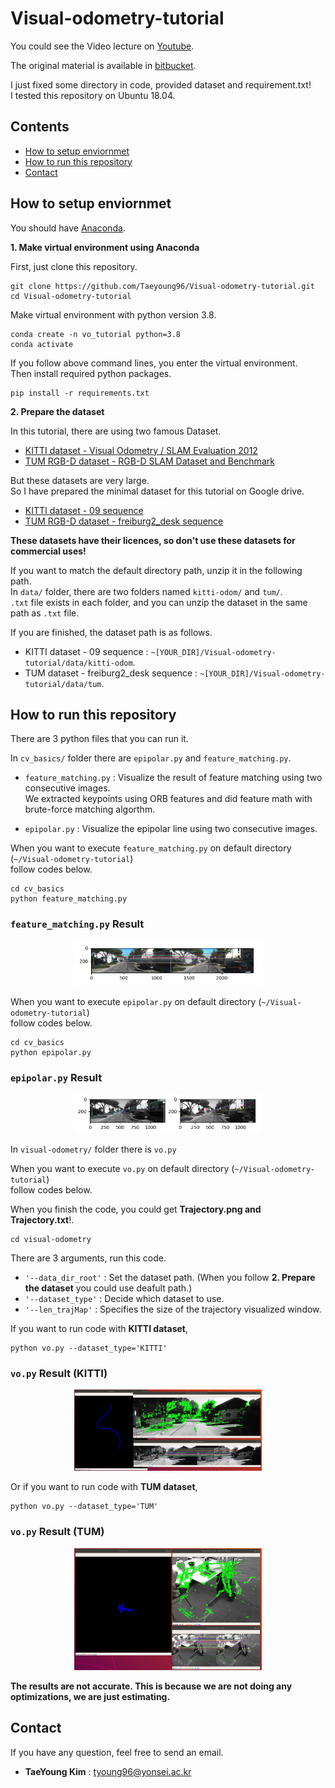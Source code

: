 # Visual-odometry-tutorial

You could see the Video lecture on [Youtube](https://youtu.be/VOlYuK6AtAE).  

The original material is available in [bitbucket](https://bitbucket.org/castacks/visual_odometry_tutorial/src/master/).  

I just fixed some directory in code, provided dataset and requirement.txt!  
I tested this repository on Ubuntu 18.04.  

## Contents  
- [How to setup enviornmet](#how-to-setup-enviornmet)  
- [How to run this repository](#how-to-run-this-repository)  
- [Contact](#contact)

## How to setup enviornmet  

You should have [Anaconda](https://www.anaconda.com/).  

**1. Make virtual environment using Anaconda**  

First, just clone this repository.  
```
git clone https://github.com/Taeyoung96/Visual-odometry-tutorial.git  
cd Visual-odometry-tutorial
```
Make virtual environment with python version 3.8.  

```
conda create -n vo_tutorial python=3.8
conda activate
```

If you follow above command lines, you enter the virtual environment.  
Then install required python packages.  
```
pip install -r requirements.txt
```  

**2. Prepare the dataset**  

In this tutorial, there are using two famous Dataset.  
- [KITTI dataset - Visual Odometry / SLAM Evaluation 2012](http://www.cvlibs.net/datasets/kitti/eval_odometry.php)  
- [TUM RGB-D dataset - RGB-D SLAM Dataset and Benchmark](https://vision.in.tum.de/data/datasets/rgbd-dataset)  

But these datasets are very large.  
So I have prepared the minimal dataset for this tutorial on Google drive.  
- [KITTI dataset - 09 sequence](https://drive.google.com/file/d/1n_ZOaHSQ2Geul4MDV-3ejT6Z44ODnbcr/view?usp=sharing)  
- [TUM RGB-D dataset - freiburg2_desk sequence](https://drive.google.com/file/d/1owc_uS_eKNrfVujWkyRE7VMATU5Q67l2/view?usp=sharing)  

**These datasets have their licences, so don't use these datasets for commercial uses!**  

If you want to match the default directory path, unzip it in the following path.  
In `data/` folder, there are two folders named `kitti-odom/` and `tum/`.  
`.txt` file exists in each folder, and you can unzip the dataset in the same path as `.txt` file.  

If you are finished, the dataset path is as follows.  
- KITTI dataset - 09 sequence : `~[YOUR_DIR]/Visual-odometry-tutorial/data/kitti-odom`.  
- TUM dataset - freiburg2_desk sequence : `~[YOUR_DIR]/Visual-odometry-tutorial/data/tum`.  


## How to run this repository  

There are 3 python files that you can run it.  

In `cv_basics/` folder there are `epipolar.py` and `feature_matching.py`.  

- `feature_matching.py` : Visualize the result of feature matching using two consecutive images.  
  We extracted keypoints using ORB features and did feature math with brute-force matching algorthm.  
  
- `epipolar.py` : Visualize the epipolar line using two consecutive images.  

When you want to execute `feature_matching.py` on default directory (`~/Visual-odometry-tutorial`)  
follow codes below.  
```
cd cv_basics  
python feature_matching.py
```

### `feature_matching.py` Result  

<p align="center"><img src="/result/feature_matching.png" width = "300" ></p>  

When you want to execute `epipolar.py` on default directory (`~/Visual-odometry-tutorial`)  
follow codes below.  
```
cd cv_basics  
python epipolar.py
```

### `epipolar.py` Result  

<p align="center"><img src="/result/epipolar.png" width = "300" ></p>  

In `visual-odometry/` folder there is `vo.py`  

When you want to execute `vo.py` on default directory (`~/Visual-odometry-tutorial`)  
follow codes below.  

When you finish the code, you could get **Trajectory.png and Trajectory.txt**!.  

```
cd visual-odometry 
```

There are 3 arguments, run this code.  

- `'--data_dir_root'` : Set the dataset path. (When you follow **2. Prepare the dataset** you could use deafult path.)  
- `'--dataset_type'` : Decide which dataset to use.  
- `'--len_trajMap'` : Specifies the size of the trajectory visualized window.  

If you want to run code with **KITTI dataset**,  
```
python vo.py --dataset_type='KITTI'
```
### `vo.py` Result (KITTI)  

<p align="center"><img src="/result/vo_kitti.png" width = "300" ></p>  

Or if you want to run code with **TUM dataset**,  
```
python vo.py --dataset_type='TUM'
```
### `vo.py` Result (TUM)  

<p align="center"><img src="/result/vo_tum.png" width = "300" ></p>  

**The results are not accurate. This is because we are not doing any optimizations, we are just estimating.**  

## Contact  

If you have any question, feel free to send an email.  

- **TaeYoung Kim** : tyoung96@yonsei.ac.kr   
